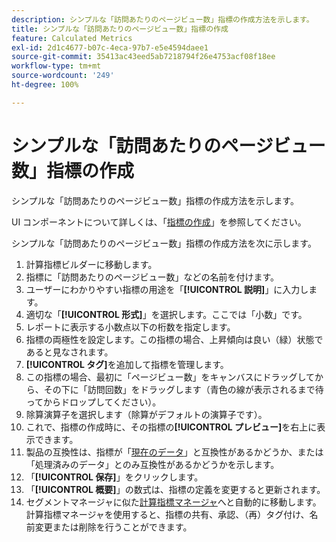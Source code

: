 ```yaml
---
description: シンプルな「訪問あたりのページビュー数」指標の作成方法を示します。
title: シンプルな「訪問あたりのページビュー数」指標の作成
feature: Calculated Metrics
exl-id: 2d1c4677-b07c-4eca-97b7-e5e4594daee1
source-git-commit: 35413ac43eed5ab7218794f26e4753acf08f18ee
workflow-type: tm+mt
source-wordcount: '249'
ht-degree: 100%

---
```


# シンプルな「訪問あたりのページビュー数」指標の作成

シンプルな「訪問あたりのページビュー数」指標の作成方法を示します。

UI コンポーネントについて詳しくは、「[指標の作成](/help/components/c-calcmetrics/c-workflow/cm-workflow/c-build-metrics/cm-build-metrics.md)」を参照してください。

シンプルな「訪問あたりのページビュー数」指標の作成方法を次に示します。

1. 計算指標ビルダーに移動します。
1. 指標に「訪問あたりのページビュー数」などの名前を付けます。
1. ユーザーにわかりやすい指標の用途を「**[!UICONTROL 説明]**」に入力します。
1. 適切な「**[!UICONTROL 形式]**」を選択します。ここでは「小数」です。
1. レポートに表示する小数点以下の桁数を指定します。
1. 指標の両極性を設定します。この指標の場合、上昇傾向は良い（緑）状態であると見なされます。
1. **[!UICONTROL タグ]**&#x200B;を追加して指標を管理します。
1. この指標の場合、最初に「ページビュー数」をキャンバスにドラッグしてから、その下に「訪問回数」をドラッグします（青色の線が表示されるまで待ってからドロップしてください）。
1. 除算演算子を選択します（除算がデフォルトの演算子です）。
1. これで、指標の作成時に、その指標の&#x200B;**[!UICONTROL プレビュー]**&#x200B;を右上に表示できます。
1. 製品の互換性は、指標が「[現在のデータ](https://experienceleague.adobe.com/docs/analytics/analyze/reports-analytics/current-data.html?lang=ja)」と互換性があるかどうか、または「処理済みのデータ」とのみ互換性があるかどうかを示します。
1. 「**[!UICONTROL 保存]**」をクリックします。
1. 「**[!UICONTROL 概要]**」の数式は、指標の定義を変更すると更新されます。
1. セグメントマネージャに似た[計算指標マネージャ](/help/components/c-calcmetrics/c-workflow/cm-workflow/cm-manager.md)へと自動的に移動します。計算指標マネージャを使用すると、指標の共有、承認、（再）タグ付け、名前変更または削除を行うことができます。
